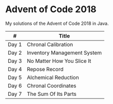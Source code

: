 # Advent of Code 2018

My solutions of the Advent of Code 2018 in Java.

| #     | Title                       |
|-------|-----------------------------|
| Day 1 | Chronal Calibration         |
| Day 2 | Inventory Management System |
| Day 3 | No Matter How You Slice It  |
| Day 4 | Repose Record               |
| Day 5 | Alchemical Reduction        |
| Day 6 | Chronal Coordinates         |
| Day 7 | The Sum Of Its Parts        |
